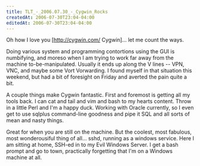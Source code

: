 ```yaml
---
title: TLT_-_2006.07.30_-_Cygwin_Rocks
createdAt: 2006-07-30T23:04-04:00
editedAt: 2006-07-30T23:04-04:00
---
```


Oh how I love you [http://cygwin.com/ Cygwin]... let me count the ways.

Doing various system and programming contortions using the GUI is numbifying, and moreso when I am trying to work far away from the machine to-be-manipulated. Usually it ends up along the V lines -- VPN, VNC, and maybe some Vort Vorwarding. I found myself in that situation this weekend, but had a bit of foresight on Friday and averted the pain quite a bit.

A couple things make Cygwin fantastic. First and foremost is getting all my tools back. I can cat and tail and vim and bash to my hearts content. Throw in a little Perl and I'm a happy duck. Working with Oracle currently, so I even get to use sqlplus command-line goodness and pipe it SQL and all sorts of mean and nasty things.

Great for when you are still on the machine. But the coolest, most fabulous, most wonderousiful thing of all... sshd, running as a windows service. Here I am sitting at home, SSH-ed in to my Evil Windows Server. I get a bash prompt and go to town, practically forgetting that I'm on a Windows machine at all.

